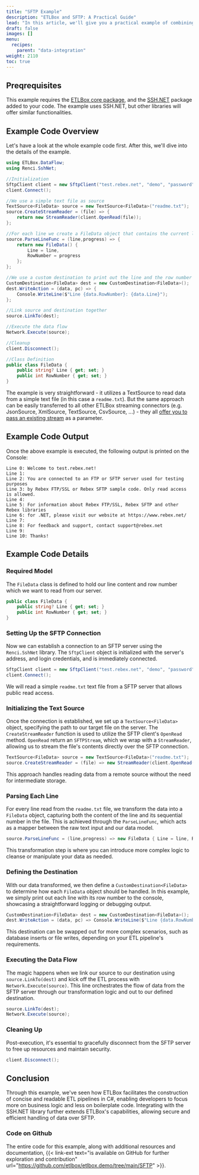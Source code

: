 ```yaml
---
title: "SFTP Example"
description: "ETLBox and SFTP: A Practical Guide"
lead: "In this article, we'll give you a practical example of combining ETLBox with the SSH.NET library in order to fetch data from an SFTP server. This scenario is particularly useful where files need to be securely transferred over a network before processing."
draft: false
images: []
menu:
  recipes:
    parent: "data-integration"
weight: 2110
toc: true
---
```


## Preqrequisites

This example requires the [ETLBox core package](https://www.nuget.org/packages/etlbox), and the [SSH.NET](https://www.nuget.org/packages/SSH.NET) package added to your code. The example uses SSH.NET, but other libraries will offer similar functionalities.

## Example Code Overview

Let's have a look at the whole example code first. After this, we'll dive into the details of the example.

```C#
using ETLBox.DataFlow;
using Renci.SshNet;

//Initialization
SftpClient client = new SftpClient("test.rebex.net", "demo", "password");
client.Connect();

//We use a simple text file as source
TextSource<FileData> source = new TextSource<FileData>("readme.txt");
source.CreateStreamReader = (file) => {
    return new StreamReader(client.OpenRead(file));
};

//For each line we create a FileData object that contains the current line and the row number
source.ParseLineFunc = (line,progress) => {
    return new FileData() {
        Line = line,
        RowNumber = progress
    };
};

//We use a custom destination to print out the line and the row number on the console
CustomDestination<FileData> dest = new CustomDestination<FileData>();
dest.WriteAction = (data, pc) => {
    Console.WriteLine($"Line {data.RowNumber}: {data.Line}");
};

//Link source and destination together
source.LinkTo(dest);

//Execute the data flow
Network.Execute(source);

//Cleanup
client.Disconnect();

//Class Definition
public class FileData {
    public string? Line { get; set; }
    public int RowNumber { get; set; }
}
```

The example is very straightforward - it utilizes a TextSource to read data from a simple text file (in this case a `readme.txt`). But the same approach can be easily transferred to all other ETLBox streaming connectors (e.g. JsonSource, XmlSource, TextSource, CsvSource, ...) - they all [offer you to pass an existing stream](https://www.etlbox.net/docs/stream-connectors/streaming/#pass-existing-stream) as a parameter.

## Example Code Output

Once the above example is executed, the following output is printed on the Console:

```text
Line 0: Welcome to test.rebex.net!
Line 1:
Line 2: You are connected to an FTP or SFTP server used for testing purposes
Line 3: by Rebex FTP/SSL or Rebex SFTP sample code. Only read access is allowed.
Line 4:
Line 5: For information about Rebex FTP/SSL, Rebex SFTP and other Rebex libraries
Line 6: for .NET, please visit our website at https://www.rebex.net/
Line 7:
Line 8: For feedback and support, contact support@rebex.net
Line 9:
Line 10: Thanks!
```

## Example Code Details

### Required Model

The `FileData` class is defined to hold our line content and row number which we want to read from our server.

```csharp
public class FileData {
    public string? Line { get; set; }
    public int RowNumber { get; set; }
}
```

### Setting Up the SFTP Connection

Now we can establish a connection to an SFTP server using the `Renci.SshNet` library. The `SftpClient` object is initialized with the server's address, and login credentials, and is immediately connected.

```csharp
SftpClient client = new SftpClient("test.rebex.net", "demo", "password");
client.Connect();
```

We will read a simple `readme.txt` text file from a SFTP server that allows public read access.

### Initializing the Text Source

Once the connection is established, we set up a `TextSource<FileData>` object, specifying the path to our target file on the server. The `CreateStreamReader` function is used to utilize the SFTP client's `OpenRead` method. `OpenRead` return an `SFTPStream`, which we wrap with a `StreamReader`, allowing us to stream the file's contents directly over the SFTP connection.

```csharp
TextSource<FileData> source = new TextSource<FileData>("readme.txt");
source.CreateStreamReader = (file) => new StreamReader(client.OpenRead(file));
```

This approach handles reading data from a remote source without the need for intermediate storage.

### Parsing Each Line

For every line read from the `readme.txt` file, we transform the data into a `FileData` object, capturing both the content of the line and its sequential number in the file. This is achieved through the `ParseLineFunc`, which acts as a mapper between the raw text input and our data model.

```csharp
source.ParseLineFunc = (line,progress) => new FileData { Line = line, RowNumber = progress };
```

This transformation step is where you can introduce more complex logic to cleanse or manipulate your data as needed.

### Defining the Destination

With our data transformed, we then define a `CustomDestination<FileData>` to determine how each `FileData` object should be handled. In this example, we simply print out each line with its row number to the console, showcasing a straightforward logging or debugging output.

```csharp
CustomDestination<FileData> dest = new CustomDestination<FileData>();
dest.WriteAction = (data, pc) => Console.WriteLine($"Line {data.RowNumber}: {data.Line}");
```

This destination can be swapped out for more complex scenarios, such as database inserts or file writes, depending on your ETL pipeline's requirements.

### Executing the Data Flow

The magic happens when we link our source to our destination using `source.LinkTo(dest)` and kick off the ETL process with `Network.Execute(source)`. This line orchestrates the flow of data from the SFTP server through our transformation logic and out to our defined destination.

```csharp
source.LinkTo(dest);
Network.Execute(source);
```

### Cleaning Up

Post-execution, it's essential to gracefully disconnect from the SFTP server to free up resources and maintain security.

```csharp
client.Disconnect();
```

## Conclusion

Through this example, we've seen how ETLBox facilitates the construction of concise and readable ETL pipelines in C#, enabling developers to focus more on business logic and less on boilerplate code. Integrating with the SSH.NET library further extends ETLBox's capabilities, allowing secure and efficient handling of data over SFTP.

### Code on Github

The entire code for this example, along with additional resources and documentation, {{< link-ext text="is available on GitHub for further exploration and contribution" url="https://github.com/etlbox/etlbox.demo/tree/main/SFTP" >}}.

